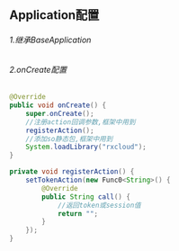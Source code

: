 Application配置
------
###### 1.继承BaseApplication
###### 2.onCreate配置
```java
@Override
public void onCreate() {
    super.onCreate();
    //注册action回调参数,框架中用到
    registerAction();
    //添加so静态包,框架中用到
    System.loadLibrary("rxcloud");
}

private void registerAction() {
    setTokenAction(new Func0<String>() {
        @Override
        public String call() {
        	//返回token或session值
            return "";
        }
    });
}
```